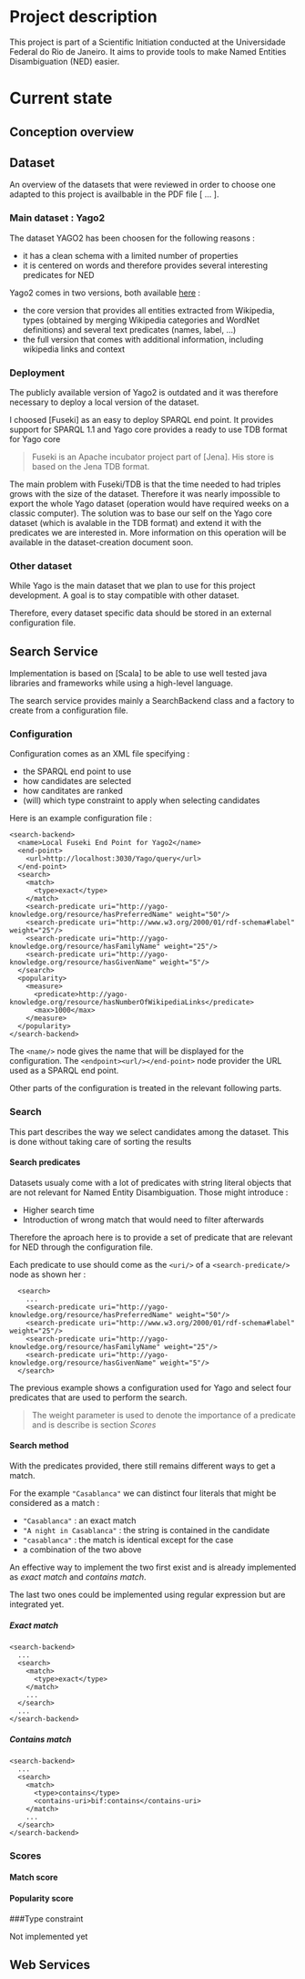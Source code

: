 

# Project description

This project is part of a Scientific Initiation conducted at the Universidade Federal do Rio de Janeiro.
It aims to provide tools to make Named Entities Disambiguation (NED) easier.


# Current state

## Conception overview

## Dataset

An overview of the datasets that were reviewed in order to choose one
adapted to this project is availbable in the PDF file [ ... ].

### Main dataset : Yago2

The dataset YAGO2 has been choosen for the following reasons :
 - it has a clean schema with a limited number of properties
 - it is centered on words and therefore provides several interesting
predicates for NED

Yago2 comes in two versions, both available
[here](http://www.mpi-inf.mpg.de/yago-naga/yago/downloads.html) :
 - the core version that provides all entities extracted from Wikipedia, types
(obtained by merging Wikipedia categories and WordNet definitions) and several
text predicates (names, label, ...)
 - the full version that comes with additional information, including wikipedia
links and context

### Deployment 

The publicly available version of Yago2 is outdated and it was therefore
necessary to deploy a local version of the dataset.

I choosed [Fuseki] as an easy to deploy SPARQL end point. It provides support
for SPARQL 1.1 and Yago core provides a ready to use TDB format for Yago core

> Fuseki is an Apache incubator project part of [Jena]. His store is based on the
Jena TDB format.

The main problem with Fuseki/TDB is that the time needed to had triples grows with the size of the dataset. Therefore it was nearly impossible to export the whole Yago dataset (operation would have required weeks on a classic computer). 
The solution was to base our self on the Yago core dataset (which is avalable in the TDB format) and extend it with the predicates we are interested in. More information on this operation will be available in the dataset-creation document soon.

### Other dataset

While Yago is the main dataset that we plan to use for this project development. A goal is to stay compatible with other dataset.

Therefore, every dataset specific data should be stored in an external configuration file.


##  Search Service

Implementation is based on [Scala] to be able to use well tested java libraries and frameworks while using a high-level language.

The search service provides mainly a SearchBackend class and a factory to create from a configuration file.

### Configuration 

Configuration comes as an XML file specifying :
 - the SPARQL end point to use
 - how candidates are selected
 - how canditates are ranked
 - (will) which type constraint to apply when selecting candidates


Here is an example configuration file :
```
<search-backend>
  <name>Local Fuseki End Point for Yago2</name>
  <end-point>
    <url>http://localhost:3030/Yago/query</url>
  </end-point>
  <search>
    <match>
      <type>exact</type>
    </match>
    <search-predicate uri="http://yago-knowledge.org/resource/hasPreferredName" weight="50"/>
    <search-predicate uri="http://www.w3.org/2000/01/rdf-schema#label" weight="25"/>
    <search-predicate uri="http://yago-knowledge.org/resource/hasFamilyName" weight="25"/>
    <search-predicate uri="http://yago-knowledge.org/resource/hasGivenName" weight="5"/>
  </search>
  <popularity>
    <measure>
      <predicate>http://yago-knowledge.org/resource/hasNumberOfWikipediaLinks</predicate>
      <max>1000</max>
    </measure>
  </popularity>
</search-backend>
```

The `<name/>` node gives the name that will be displayed for the configuration. The `<endpoint><url/></end-point>` node provider the URL used as a SPARQL end point.

Other parts of the configuration is treated in the relevant following parts.

### Search

This part describes the way we select candidates among the dataset.
This is done without taking care of sorting the results

#### Search predicates

Datasets usualy come with a lot of predicates with string literal objects that are not relevant for Named Entity Disambiguation. Those might introduce :
 - Higher search time
 - Introduction of wrong match that would need to filter afterwards

Therefore the aproach here is to provide a set of predicate that are relevant for NED through the configuration file.

Each predicate to use should come as the `<uri/>` of a `<search-predicate/>` node as shown her :

```
  <search>
    ...
    <search-predicate uri="http://yago-knowledge.org/resource/hasPreferredName" weight="50"/>
    <search-predicate uri="http://www.w3.org/2000/01/rdf-schema#label" weight="25"/>
    <search-predicate uri="http://yago-knowledge.org/resource/hasFamilyName" weight="25"/>
    <search-predicate uri="http://yago-knowledge.org/resource/hasGivenName" weight="5"/>
  </search>
```

The previous example shows a configuration used for Yago and select four predicates that are used to perform the search.

> The weight parameter is used to denote the importance of a predicate and is describe is section *Scores*

#### Search method

With the predicates provided, there still remains different ways to get a match.

For the example `"Casablanca"` we can distinct four literals that might be considered as a match :
 - `"Casablanca"` : an exact match
 - `"A night in Casablanca"` : the string is contained in the candidate
 - `"casablanca"` : the match is identical except for the case
 - a combination of the two above

An effective way to implement the two first exist and is already implemented as *exact match* and *contains match*.

The last two ones could be implemented using regular expression but are integrated yet.


##### Exact match

```
<search-backend>
  ...
  <search>
    <match>
      <type>exact</type>
    </match>
    ...
  </search>
  ...
</search-backend>
```

##### Contains match

```
<search-backend>
  ...
  <search>
    <match>
      <type>contains</type>
      <contains-uri>bif:contains</contains-uri>
    </match>
    ...
  </search>
</search-backend>
```
### Scores

#### Match score

#### Popularity score

###Type constraint

Not implemented yet





## Web Services

